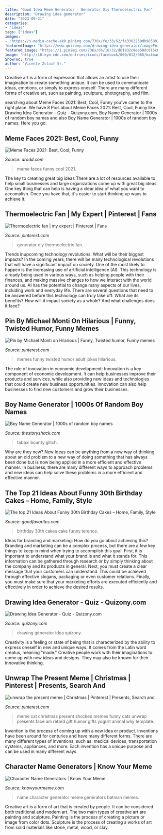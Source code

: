 ```yaml
---
title: "Good Idea Meme Generator - Generator Diy Thermoelectric Fan"
description: "Drawing idea generator"
date: "2023-09-21"
categories:
- "ideas"
tags: ["ideas"]
images:
- "https://s-media-cache-ak0.pinimg.com/736x/fe/33/62/fe3362250db9858935c7d181cea09408--thermoelectric-generator-diy-generator.jpg"
featuredImage: "https://www.quizony.com/drawing-idea-generator/imageForSharing.jpg"
featured_image: "https://i.pinimg.com/736x/d6/18/32/d61832c8ee59dc015c8ec7d7d30c6cf2.jpg"
image: "http://i0.kym-cdn.com/entries/icons/facebook/000/012/965/batman-name-generator.jpg"
ShowToc: true
author: "Vicente Zulauf Sr."
---
```



Creative art is a form of expression that allows an artist to use their imagination to create something unique. It can be used to communicate ideas, emotions, or simply to express oneself. There are many different forms of creative art, such as painting, sculpture, photography, and film.

	

		
searching about Meme Faces 2021: Best, Cool, Funny you've came to the right place. We have 8 Pics about Meme Faces 2021: Best, Cool, Funny like Drawing Idea Generator - Quiz - Quizony.com, Boy Name Generator | 1000s of random boy names and also Boy Name Generator | 1000s of random boy names. Here you go:
		
    
## Meme Faces 2021: Best, Cool, Funny

<img loading=lazy src="https://www.drodd.com/images11/meme-faces7.png" onerror="this.onerror=null;this.src='https://tse2.mm.bing.net/th?id=OIP.KrT47VwfXswedsh8jE5EKAHaHH&amp;pid=15.1';" alt="Meme Faces 2021: Best, Cool, Funny">

_Source: drodd.com_

>meme faces funny cool 2021. 

	

The key to creating great big ideas
There are a lot of resources available to help small businesses and large organizations come up with great big ideas. One key thing that can help is having a clear idea of what you want to accomplish. Once you have that, it's easier to start thinking up ways to achieve it.

    
## Thermoelectric Fan | My Expert | Pinterest | Fans

<img loading=lazy src="https://s-media-cache-ak0.pinimg.com/736x/fe/33/62/fe3362250db9858935c7d181cea09408--thermoelectric-generator-diy-generator.jpg" onerror="this.onerror=null;this.src='https://tse1.mm.bing.net/th?id=OIP.tT690C-HDfX0eukaZ1IHpAHaJ6&amp;pid=15.1';" alt="Thermoelectric fan | my expert | Pinterest | Fans">

_Source: pinterest.com_

>generator diy thermoelectric fan. 

	

Trends inupcoming technology revolutions: What will be their biggest impacts?
In the coming years, there will be many technological revolutions that will have a significant impact on society. One of the most likely to happen is the increasing use of artificial intelligence (AI). This technology is already being used in various ways, such as helping people with their finances, and making massive changes to how we interact with the world around us. AI has the potential to change many aspects of our lives, including work and everyday life. There are several questions that need to be answered before this technology can truly take off: What are its benefits? How will it impact society as a whole? And what challenges does it face?

    
## Pin By Michael Monti On Hilarious | Funny, Twisted Humor, Funny Memes

<img loading=lazy src="https://i.pinimg.com/736x/d6/18/32/d61832c8ee59dc015c8ec7d7d30c6cf2.jpg" onerror="this.onerror=null;this.src='https://tse2.mm.bing.net/th?id=OIP.4xiUi0V_m4EAZm4pfzPM5QHaNK&amp;pid=15.1';" alt="Pin by Michael Monti on Hilarious | Funny, Twisted humor, Funny memes">

_Source: pinterest.com_

>memes funny twisted humor adult jokes hilarious. 

	

The role of innovation in economic development:
Innovation is a key component of economic development. It can help businesses improve their products and services, while also providing new ideas and technologies that could create new business opportunities. Innovation can also help businesses to find new customers and grow their businesses.

    
## Boy Name Generator | 1000s Of Random Boy Names

<img loading=lazy src="https://cdn.glitch.com/9322a585-38f1-4b3e-a05b-deda204323d6/boy-name-generator.png" onerror="this.onerror=null;this.src='https://tse4.mm.bing.net/th?id=OIP.nn7o4HNoWDMOlCAXxdt0WwHaLH&amp;pid=15.1';" alt="Boy Name Generator | 1000s of random boy names">

_Source: thestoryshack.com_

>tabaxi bounty glitch. 

	

Why are they new?
New Ideas can be anything from a new way of thinking about an old problem to a new way of doing something that has always been done but is now being applied in a more efficient and effective manner. In business, there are many different ways to approach problems and new ideas can help solve these problems in a more efficient and effective manner.

    
## The Top 21 Ideas About Funny 30th Birthday Cakes – Home, Family, Style

<img loading=lazy src="https://goodfavorites.com/wp-content/uploads/2020/02/funny-30th-birthday-cakes-fresh-terences-30th-birthday-of-funny-30th-birthday-cakes.jpg" onerror="this.onerror=null;this.src='https://tse3.mm.bing.net/th?id=OIP.sQ0kqFy09V-cXDcRCCOpYgHaLL&amp;pid=15.1';" alt="The top 21 Ideas About Funny 30th Birthday Cakes – Home, Family, Style">

_Source: goodfavorites.com_

>birthday 30th cakes cake funny terence. 

	

Ideas for branding and marketing: How do you go about achieving this?
Branding and marketing can be a complex process, but there are a few key things to keep in mind when trying to accomplish this goal. First, it is important to understand what your brand is and what it stands for. This information can be gathered through research or by simply thinking about the company and its products in general. Next, you must create a clear message that your customers can understand. This could be achieved through effective slogans, packaging or even customer relations. Finally, you must make sure that your marketing efforts are executed efficiently and effectively in order to achieve the desired results.

    
## Drawing Idea Generator - Quiz - Quizony.com

<img loading=lazy src="https://www.quizony.com/drawing-idea-generator/imageForSharing.jpg" onerror="this.onerror=null;this.src='https://tse2.mm.bing.net/th?id=OIP.6THoM0x_iAqCOEVlswT9RQHaD4&amp;pid=15.1';" alt="Drawing Idea Generator - Quiz - Quizony.com">

_Source: quizony.com_

>drawing generator idea quizony. 

	

Creativity is a feeling or state of being that is characterized by the ability to express oneself in new and unique ways. It comes from the Latin word creatus, meaning "made." Creative people work with their imaginations to come up with new ideas and designs. They may also be known for their innovative thinking.

    
## Unwrap The Present Meme | Christmas | Pinterest | Presents, Search And

<img loading=lazy src="https://s-media-cache-ak0.pinimg.com/736x/82/3c/0a/823c0a2df2ae9dbbcfa76acde775887c.jpg" onerror="this.onerror=null;this.src='https://tse2.mm.bing.net/th?id=OIP.miSVHr_lQsMAAiSpKfsPXwHaJ6&amp;pid=15.1';" alt="unwrap the present meme | Christmas | Pinterest | Presents, Search and">

_Source: pinterest.com_

>meme cat christmas present shocked memes funny cats unwrap presents face am retard gift humor gifts yogurt animal why template. 

	

Invention is the process of coming up with a new idea or product. inventions have been around for centuries and have many different forms. There are many different types of inventions, such as: medical devices, transportation systems, appliances, and more. Each invention has a unique purpose and can be used in many different ways.

    
## Character Name Generators | Know Your Meme

<img loading=lazy src="http://i0.kym-cdn.com/entries/icons/facebook/000/012/965/batman-name-generator.jpg" onerror="this.onerror=null;this.src='https://tse1.mm.bing.net/th?id=OIP.cqFqYJsHMI2DHGkMnbL8UwHaHa&amp;pid=15.1';" alt="Character Name Generators | Know Your Meme">

_Source: knowyourmeme.com_

>name character generator meme generators batman memes. 

	

Creative art is a form of art that is created by people. It can be considered both traditional and modern art. The two main types of creative art are painting and sculpture. Painting is the process of creating a picture or image from color dots. Sculpture is the process of creating a works of art from solid materials like stone, metal, wood, or clay.

